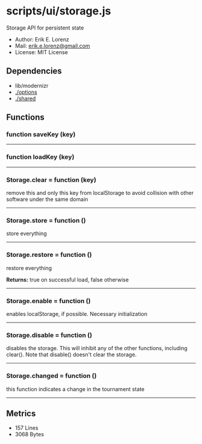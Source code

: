 # scripts/ui/storage.js


Storage API for persistent state
* Author: Erik E. Lorenz 
* Mail: <erik.e.lorenz@gmail.com>
* License: MIT License


## Dependencies

* lib/modernizr
* <a href="./options.html">./options</a>
* <a href="./shared.html">./shared</a>

## Functions

###   function saveKey (key)

---

###   function loadKey (key)

---

###   Storage.clear = function (key)
remove this and only this key from localStorage to avoid collision with
other software under the same domain

---


###   Storage.store = function ()
store everything

---


###   Storage.restore = function ()
restore everything


**Returns:** true on successful load, false otherwise

---


###   Storage.enable = function ()
enables localStorage, if possible. Necessary initialization

---


###   Storage.disable = function ()
disables the storage. This will inhibit any of the other functions,
including clear(). Note that disable() doesn't clear the storage.

---


###   Storage.changed = function ()
this function indicates a change in the tournament state

---

## Metrics

* 157 Lines
* 3068 Bytes

